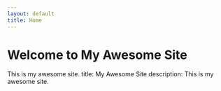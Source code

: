```yaml
---
layout: default
title: Home
---
```


# Welcome to My Awesome Site

This is my awesome site.
title: My Awesome Site
description: This is my awesome site.

